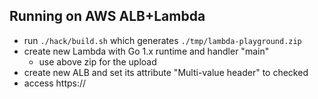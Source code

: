 ## Running on AWS ALB+Lambda

- run `./hack/build.sh` which generates `./tmp/lambda-playground.zip`
- create new Lambda with Go 1.x runtime and handler "main"
  - use above zip for the upload
- create new ALB and set its attribute "Multi-value header" to checked
- access https://<alb-dns>
